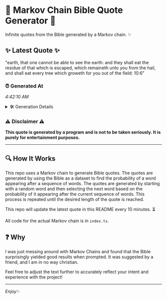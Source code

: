 # 📖 Markov Chain Bible Quote Generator 📖

Infinite quotes from the Bible generated by a Markov chain. ✨

## ✨ Latest Quote ✨
"earth, that one cannot be able to see the earth: and they shall eat the residue of that which is escaped, which remaineth unto you from the hail, and shall eat every tree which groweth for you out of the field: 10:6"

### ⏰ Generated At
*4:42:10 AM*

<details>
    <summary>🛠️ Generation Details</summary>
    <p>
        <strong>🌱 Seed:</strong> earth,<br>
        <strong>🔄 Iterations:</strong> 41<br>
        <strong>📜 Context History:</strong><br>[ earth, ]: that<br>[ earth,, that ]: one<br>[ earth,, that, one ]: cannot<br>[ earth,, that, one, cannot ]: be<br>[ earth,, that, one, cannot, be ]: able<br>[ earth,, that, one, cannot, be, able ]: to<br>[ that, one, cannot, be, able, to ]: see<br>[ one, cannot, be, able, to, see ]: the<br>[ cannot, be, able, to, see, the ]: earth:<br>[ be, able, to, see, the, earth: ]: and<br>[ able, to, see, the, earth:, and ]: they<br>[ to, see, the, earth:, and, they ]: shall<br>[ see, the, earth:, and, they, shall ]: eat<br>[ the, earth:, and, they, shall, eat ]: the<br>[ earth:, and, they, shall, eat, the ]: residue<br>[ and, they, shall, eat, the, residue ]: of<br>[ they, shall, eat, the, residue, of ]: that<br>[ shall, eat, the, residue, of, that ]: which<br>[ eat, the, residue, of, that, which ]: is<br>[ the, residue, of, that, which, is ]: escaped,<br>[ residue, of, that, which, is, escaped, ]: which<br>[ of, that, which, is, escaped,, which ]: remaineth<br>[ that, which, is, escaped,, which, remaineth ]: unto<br>[ which, is, escaped,, which, remaineth, unto ]: you<br>[ is, escaped,, which, remaineth, unto, you ]: from<br>[ escaped,, which, remaineth, unto, you, from ]: the<br>[ which, remaineth, unto, you, from, the ]: hail,<br>[ remaineth, unto, you, from, the, hail, ]: and<br>[ unto, you, from, the, hail,, and ]: shall<br>[ you, from, the, hail,, and, shall ]: eat<br>[ from, the, hail,, and, shall, eat ]: every<br>[ the, hail,, and, shall, eat, every ]: tree<br>[ hail,, and, shall, eat, every, tree ]: which<br>[ and, shall, eat, every, tree, which ]: groweth<br>[ shall, eat, every, tree, which, groweth ]: for<br>[ eat, every, tree, which, groweth, for ]: you<br>[ every, tree, which, groweth, for, you ]: out<br>[ tree, which, groweth, for, you, out ]: of<br>[ which, groweth, for, you, out, of ]: the<br>[ groweth, for, you, out, of, the ]: field:<br>[ for, you, out, of, the, field: ]: 10:6<br>
    </p>
</details>

### ⚠️ Disclaimer ⚠️
**This quote is generated by a program and is not to be taken seriously. It is purely for entertainment purposes.**

---

## 🔍 How It Works

This repo uses a Markov chain to generate Bible quotes. The quotes are generated by using the Bible as a dataset to find the probability of a word appearing after a sequence of words. The quotes are generated by starting with a random word and then selecting the next word based on the probability of it appearing after the current sequence of words. This process is repeated until the desired length of the quote is reached.

This repo will update the latest quote in this README every 10 minutes. ⏳

All code for the actual Markov chain is in `index.ts`.

## ❓ Why

I was just messing around with Markov Chains and found that the Bible surprisingly yielded good results when prompted. 
It was suggested by a friend, and I am in no way christian.

Feel free to adjust the text further to accurately reflect your intent and experience with the project!

---

*Enjoy*✨
